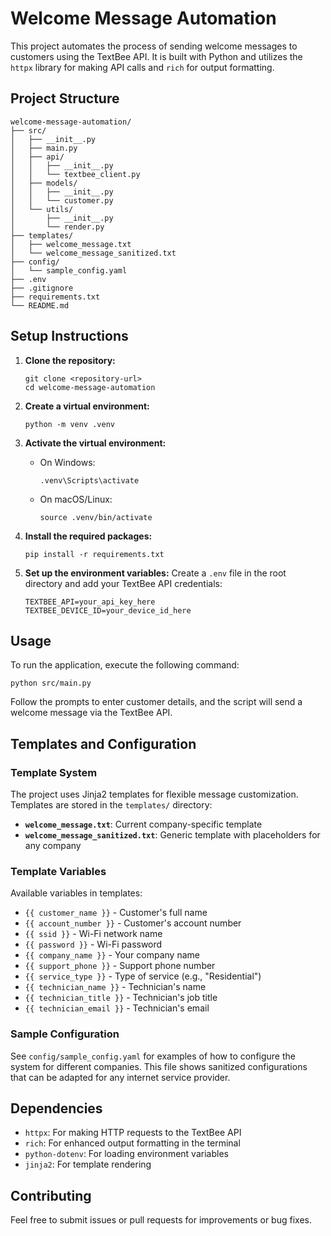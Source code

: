 # Welcome Message Automation

This project automates the process of sending welcome messages to customers using the TextBee API. It is built with Python and utilizes the `httpx` library for making API calls and `rich` for output formatting.

## Project Structure

```
welcome-message-automation/
├── src/
│   ├── __init__.py
│   ├── main.py
│   ├── api/
│   │   ├── __init__.py
│   │   └── textbee_client.py
│   ├── models/
│   │   ├── __init__.py
│   │   └── customer.py
│   └── utils/
│       ├── __init__.py
│       └── render.py
├── templates/
│   ├── welcome_message.txt
│   └── welcome_message_sanitized.txt
├── config/
│   └── sample_config.yaml
├── .env
├── .gitignore
├── requirements.txt
└── README.md
```

## Setup Instructions

1. **Clone the repository:**
   ```
   git clone <repository-url>
   cd welcome-message-automation
   ```

2. **Create a virtual environment:**
   ```
   python -m venv .venv
   ```

3. **Activate the virtual environment:**
   - On Windows:
     ```
     .venv\Scripts\activate
     ```
   - On macOS/Linux:
     ```
     source .venv/bin/activate
     ```

4. **Install the required packages:**
   ```
   pip install -r requirements.txt
   ```

5. **Set up the environment variables:**
   Create a `.env` file in the root directory and add your TextBee API credentials:
   ```
   TEXTBEE_API=your_api_key_here
   TEXTBEE_DEVICE_ID=your_device_id_here
   ```

## Usage

To run the application, execute the following command:

```
python src/main.py
```

Follow the prompts to enter customer details, and the script will send a welcome message via the TextBee API.

## Templates and Configuration

### Template System

The project uses Jinja2 templates for flexible message customization. Templates are stored in the `templates/` directory:

- **`welcome_message.txt`**: Current company-specific template
- **`welcome_message_sanitized.txt`**: Generic template with placeholders for any company

### Template Variables

Available variables in templates:
- `{{ customer_name }}` - Customer's full name
- `{{ account_number }}` - Customer's account number
- `{{ ssid }}` - Wi-Fi network name
- `{{ password }}` - Wi-Fi password
- `{{ company_name }}` - Your company name
- `{{ support_phone }}` - Support phone number
- `{{ service_type }}` - Type of service (e.g., "Residential")
- `{{ technician_name }}` - Technician's name
- `{{ technician_title }}` - Technician's job title
- `{{ technician_email }}` - Technician's email

### Sample Configuration

See `config/sample_config.yaml` for examples of how to configure the system for different companies. This file shows sanitized configurations that can be adapted for any internet service provider.

## Dependencies

- `httpx`: For making HTTP requests to the TextBee API
- `rich`: For enhanced output formatting in the terminal
- `python-dotenv`: For loading environment variables
- `jinja2`: For template rendering

## Contributing

Feel free to submit issues or pull requests for improvements or bug fixes.